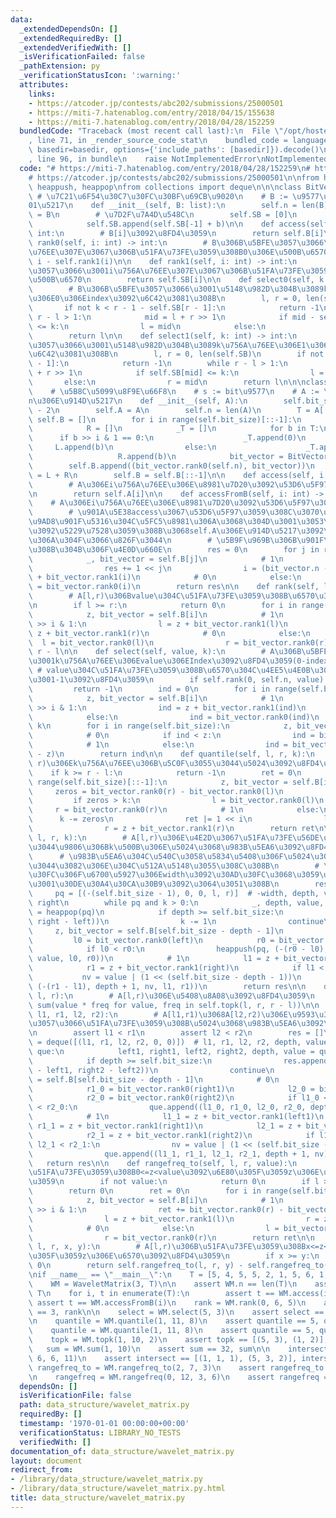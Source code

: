 ```yaml
---
data:
  _extendedDependsOn: []
  _extendedRequiredBy: []
  _extendedVerifiedWith: []
  _isVerificationFailed: false
  _pathExtension: py
  _verificationStatusIcon: ':warning:'
  attributes:
    links:
    - https://atcoder.jp/contests/abc202/submissions/25000501
    - https://miti-7.hatenablog.com/entry/2018/04/15/155638
    - https://miti-7.hatenablog.com/entry/2018/04/28/152259
  bundledCode: "Traceback (most recent call last):\n  File \"/opt/hostedtoolcache/PyPy/3.7.13/x64/site-packages/onlinejudge_verify/documentation/build.py\"\
    , line 71, in _render_source_code_stat\n    bundled_code = language.bundle(stat.path,\
    \ basedir=basedir, options={'include_paths': [basedir]}).decode()\n  File \"/opt/hostedtoolcache/PyPy/3.7.13/x64/site-packages/onlinejudge_verify/languages/python.py\"\
    , line 96, in bundle\n    raise NotImplementedError\nNotImplementedError\n"
  code: "# https://miti-7.hatenablog.com/entry/2018/04/28/152259\n# https://miti-7.hatenablog.com/entry/2018/04/15/155638\n\
    # https://atcoder.jp/contests/abc202/submissions/25000501\n\nfrom heapq import\
    \ heappush, heappop\nfrom collections import deque\n\n\nclass BitVector:\n   \
    \ # \u7C21\u6F54\u30C7\u30FC\u30BF\u69CB\u9020\n    # B := \u9577\u3055n\u306E\
    01\u5217\n    def __init__(self, B: list):\n        self.n = len(B)\n        self.B\
    \ = B\n        # \u7D2F\u7A4D\u548C\n        self.SB = [0]\n        for b in B:\n\
    \            self.SB.append(self.SB[-1] + b)\n\n    def access(self, i: int) ->\
    \ int:\n        # B[i]\u3092\u8FD4\u3059\n        return self.B[i]\n\n    def\
    \ rank0(self, i: int) -> int:\n        # B\u306B\u5BFE\u3057\u3066\u3001i\u756A\
    \u76EE\u307E\u3067\u306B\u51FA\u73FE\u3059\u308B0\u306E\u500B\u6570\n        return\
    \ i - self.rank1(i)\n\n    def rank1(self, i: int) -> int:\n        # B\u306B\u5BFE\
    \u3057\u3066\u3001i\u756A\u76EE\u307E\u3067\u306B\u51FA\u73FE\u3059\u308B1\u306E\
    \u500B\u6570\n        return self.SB[i]\n\n    def select0(self, k: int) -> int:\n\
    \        # B\u306B\u5BFE\u3057\u3066\u3001\u5148\u982D\u304B\u3089k\u756A\u76EE\
    \u306E0\u306Eindex\u3092\u6C42\u3081\u308B\n        l, r = 0, len(self.SB)\n \
    \       if not k < r - 1 - self.SB[r - 1]:\n            return -1\n        while\
    \ r - l > 1:\n            mid = l + r >> 1\n            if mid - self.SB[mid]\
    \ <= k:\n                l = mid\n            else:\n                r = mid\n\
    \        return l\n\n    def select1(self, k: int) -> int:\n        # B\u306B\u5BFE\
    \u3057\u3066\u3001\u5148\u982D\u304B\u3089k\u756A\u76EE\u306E1\u306Eindex\u3092\
    \u6C42\u3081\u308B\n        l, r = 0, len(self.SB)\n        if not k < self.SB[r\
    \ - 1]:\n            return -1\n        while r - l > 1:\n            mid = l\
    \ + r >> 1\n            if self.SB[mid] <= k:\n                l = mid\n     \
    \       else:\n                r = mid\n        return l\n\n\nclass WaveletMatrix:\n\
    \    # \u5B8C\u5099\u8F9E\u66F8\n    # s := bit\u9577\n    # A := \u9577\u3055\
    n\u306E\u914D\u5217\n    def __init__(self, A):\n        self.bit_size = len(bin(max(A)))\
    \ - 2\n        self.A = A\n        self.n = len(A)\n        T = A[:]\n       \
    \ self.B = []\n        for i in range(self.bit_size)[::-1]:\n            L = []\n\
    \            R = []\n            _T = []\n            for b in T:\n          \
    \      if b >> i & 1 == 0:\n                    _T.append(0)\n               \
    \     L.append(b)\n                else:\n                    _T.append(1)\n \
    \                   R.append(b)\n            bit_vector = BitVector(_T)\n    \
    \        self.B.append((bit_vector.rank0(self.n), bit_vector))\n            T\
    \ = L + R\n        self.B = self.B[::-1]\n\n    def access(self, i: int) -> int:\n\
    \        # A\u306Ei\u756A\u76EE\u306E\u8981\u7D20\u3092\u53D6\u5F97\u3059\u308B\
    \n        return self.A[i]\n\n    def accessFromB(self, i: int) -> int:\n    \
    \    # A\u306Ei\u756A\u76EE\u306E\u8981\u7D20\u3092\u53D6\u5F97\u3059\u308B\n\
    \        # \u901A\u5E38access\u3067\u53D6\u5F97\u3059\u308C\u3070\u826F\u3044\u3002\
    \u9AD8\u901F\u5316\u304C\u5FC5\u8981\u306A\u3068\u304D\u3001\u3053\u3061\u3089\
    \u3092\u5229\u7528\u3059\u308B\u3068self.A\u306E\u914D\u5217\u3092\u6301\u305F\
    \u306A\u304F\u3066\u826F\u3044\n        # \u5B9F\u969B\u306B\u901F\u304F\u306A\
    \u308B\u304B\u306F\u4E0D\u660E\n        res = 0\n        for j in range(self.bit_size)[::-1]:\n\
    \            _, bit_vector = self.B[j]\n            # 1\n            if bit_vector.access(i):\n\
    \                res += 1 << j\n                i = (bit_vector.n - bit_vector.SB[-1])\
    \ + bit_vector.rank1(i)\n            # 0\n            else:\n                i\
    \ = bit_vector.rank0(i)\n        return res\n\n    def rank(self, l, r, value):\n\
    \        # A[l,r)\u306Bvalue\u304C\u51FA\u73FE\u3059\u308B\u6570\u3092\u8FD4\u3059\
    \n        if l >= r:\n            return 0\n        for i in range(self.bit_size)[::-1]:\n\
    \            z, bit_vector = self.B[i]\n            # 1\n            if value\
    \ >> i & 1:\n                l = z + bit_vector.rank1(l)\n                r =\
    \ z + bit_vector.rank1(r)\n            # 0\n            else:\n              \
    \  l = bit_vector.rank0(l)\n                r = bit_vector.rank0(r)\n        return\
    \ r - l\n\n    def select(self, value, k):\n        # A\u306B\u5BFE\u3057\u3066\
    \u3001k\u756A\u76EE\u306Evalue\u306EIndex\u3092\u8FD4\u3059(0-index)\n       \
    \ # value\u304C\u51FA\u73FE\u3059\u308B\u6570\u304C\u4EE5\u4E0B\u306E\u3068\u304D\
    \u3001-1\u3092\u8FD4\u3059\n        if self.rank(0, self.n, value) <= k:\n   \
    \         return -1\n        ind = 0\n        for i in range(self.bit_size)[::-1]:\n\
    \            z, bit_vector = self.B[i]\n            # 1\n            if value\
    \ >> i & 1:\n                ind = z + bit_vector.rank1(ind)\n            # 0\n\
    \            else:\n                ind = bit_vector.rank0(ind)\n        ind +=\
    \ k\n        for i in range(self.bit_size):\n            z, bit_vector = self.B[i]\n\
    \            # 0\n            if ind < z:\n                ind = bit_vector.select0(ind)\n\
    \            # 1\n            else:\n                ind = bit_vector.select1(ind\
    \ - z)\n        return ind\n\n    def quantile(self, l, r, k):\n        # A[l,\
    \ r)\u306Ek\u756A\u76EE\u306B\u5C0F\u3055\u3044\u5024\u3092\u8FD4\u3059\n    \
    \    if k >= r - l:\n            return -1\n        ret = 0\n        for i in\
    \ range(self.bit_size)[::-1]:\n            z, bit_vector = self.B[i]\n       \
    \     zeros = bit_vector.rank0(r) - bit_vector.rank0(l)\n            # 0\n   \
    \         if zeros > k:\n                l = bit_vector.rank0(l)\n           \
    \     r = bit_vector.rank0(r)\n            # 1\n            else:\n          \
    \      k -= zeros\n                ret |= 1 << i\n                l = z + bit_vector.rank1(l)\n\
    \                r = z + bit_vector.rank1(r)\n        return ret\n\n    def topk(self,\
    \ l, r, k):\n        # A[l,r)\u306E\u4E2D\u3067\u51FA\u73FE\u56DE\u6570\u304C\u591A\
    \u3044\u9806\u306Bk\u500B\u306E\u5024\u3068\u983B\u5EA6\u3092\u8FD4\u3059\n  \
    \      # \u983B\u5EA6\u304C\u540C\u3058\u5834\u5408\u306F\u5024\u304C\u5C0F\u3055\
    \u3044\u3082\u306E\u304C\u512A\u5148\u3055\u308C\u308B\n        # \u30AD\u30E5\
    \u30FC\u306F\u6700\u5927\u306Ewidth\u3092\u30AD\u30FC\u3068\u3059\u308B\u305F\u3081\
    \u3001\u30DE\u30A4\u30CA\u30B9\u3092\u3064\u3051\u308B\n        res = []\n   \
    \     pq = [(-(self.bit_size - 1), 0, 0, l, r)]  # -width, depth, value, left,\
    \ right\n        while pq and k > 0:\n            _, depth, value, left, right\
    \ = heappop(pq)\n            if depth >= self.bit_size:\n                res.append((value,\
    \ right - left))\n                k -= 1\n                continue\n\n       \
    \     z, bit_vector = self.B[self.bit_size - depth - 1]\n            # 0\n   \
    \         l0 = bit_vector.rank0(left)\n            r0 = bit_vector.rank0(right)\n\
    \            if l0 < r0:\n                heappush(pq, (-(r0 - l0), depth + 1,\
    \ value, l0, r0))\n            # 1\n            l1 = z + bit_vector.rank1(left)\n\
    \            r1 = z + bit_vector.rank1(right)\n            if l1 < r1:\n     \
    \           nv = value | (1 << (self.bit_size - depth - 1))\n                heappush(pq,\
    \ (-(r1 - l1), depth + 1, nv, l1, r1))\n        return res\n\n    def sum(self,\
    \ l, r):\n        # A[l,r)\u306E\u5408\u8A08\u3092\u8FD4\u3059\n        return\
    \ sum(value * freq for value, freq in self.topk(l, r, r - l))\n\n    def intersect(self,\
    \ l1, r1, l2, r2):\n        # A[l1,r1)\u3068A[l2,r2)\u306E\u9593\u3067\u5171\u901A\
    \u3057\u3066\u51FA\u73FE\u3059\u308B\u5024\u3068\u983B\u5EA6\u3092\u8FD4\u3059\
    \n        assert l1 < r1\n        assert l2 < r2\n        res = []\n        que\
    \ = deque([(l1, r1, l2, r2, 0, 0)])  # l1, r1, l2, r2, depth, value\n        while\
    \ que:\n            left1, right1, left2, right2, depth, value = que.popleft()\n\
    \            if depth >= self.bit_size:\n                res.append((value, right1\
    \ - left1, right2 - left2))\n                continue\n            z, bit_vector\
    \ = self.B[self.bit_size - depth - 1]\n            # 0\n            l1_0 = bit_vector.rank0(left1)\n\
    \            r1_0 = bit_vector.rank0(right1)\n            l2_0 = bit_vector.rank0(left2)\n\
    \            r2_0 = bit_vector.rank0(right2)\n            if l1_0 < r1_0 and l2_0\
    \ < r2_0:\n                que.append((l1_0, r1_0, l2_0, r2_0, depth + 1, value))\n\
    \            # 1\n            l1_1 = z + bit_vector.rank1(left1)\n           \
    \ r1_1 = z + bit_vector.rank1(right1)\n            l2_1 = z + bit_vector.rank1(left2)\n\
    \            r2_1 = z + bit_vector.rank1(right2)\n            if l1_1 < r1_1 and\
    \ l2_1 < r2_1:\n                nv = value | (1 << (self.bit_size - depth - 1))\n\
    \                que.append((l1_1, r1_1, l2_1, r2_1, depth + 1, nv))\n\n     \
    \   return res\n\n    def rangefreq_to(self, l, r, value):\n        # A[l,r)\u306B\
    \u51FA\u73FE\u3059\u308B0<=z<value\u3092\u6E80\u305F\u3059z\u306E\u6570\u3092\u8FD4\
    \u3059\n        if not value:\n            return 0\n        if l >= r:\n    \
    \        return 0\n        ret = 0\n        for i in range(self.bit_size)[::-1]:\n\
    \            z, bit_vector = self.B[i]\n            # 1\n            if value\
    \ >> i & 1:\n                ret += bit_vector.rank0(r) - bit_vector.rank0(l)\n\
    \                l = z + bit_vector.rank1(l)\n                r = z + bit_vector.rank1(r)\n\
    \            # 0\n            else:\n                l = bit_vector.rank0(l)\n\
    \                r = bit_vector.rank0(r)\n        return ret\n\n    def rangefreq(self,\
    \ l, r, x, y):\n        # A[l,r)\u306B\u51FA\u73FE\u3059\u308Bx<=z<y\u3092\u6E80\
    \u305F\u3059z\u306E\u6570\u3092\u8FD4\u3059\n        if x >= y:\n            return\
    \ 0\n        return self.rangefreq_to(l, r, y) - self.rangefreq_to(l, r, x)\n\n\
    \nif __name__ == \"__main__\":\n    T = [5, 4, 5, 5, 2, 1, 5, 6, 1, 3, 5, 0]\n\
    \    WM = WaveletMatrix(3, T)\n\n    assert WM.n == len(T)\n    assert WM.A ==\
    \ T\n    for i, t in enumerate(T):\n        assert t == WM.access(i)\n       \
    \ assert t == WM.accessFromB(i)\n    rank = WM.rank(0, 6, 5)\n    assert rank\
    \ == 3, rank\n\n    select = WM.select(5, 3)\n    assert select == 6, select\n\
    \n    quantile = WM.quantile(1, 11, 8)\n    assert quantile == 5, quantile\n\n\
    \    quantile = WM.quantile(1, 11, 8)\n    assert quantile == 5, quantile\n\n\
    \    topk = WM.topk(1, 10, 2)\n    assert topk == [(5, 3), (1, 2)], topk\n\n \
    \   sum = WM.sum(1, 10)\n    assert sum == 32, sum\n\n    intersect = WM.intersect(0,\
    \ 6, 6, 11)\n    assert intersect == [(1, 1, 1), (5, 3, 2)], intersect\n\n   \
    \ rangefreq_to = WM.rangefreq_to(2, 7, 3)\n    assert rangefreq_to == 2, rangefreq_to\n\
    \n    rangefreq = WM.rangefreq(0, 12, 3, 6)\n    assert rangefreq == 7, rangefreq\n"
  dependsOn: []
  isVerificationFile: false
  path: data_structure/wavelet_matrix.py
  requiredBy: []
  timestamp: '1970-01-01 00:00:00+00:00'
  verificationStatus: LIBRARY_NO_TESTS
  verifiedWith: []
documentation_of: data_structure/wavelet_matrix.py
layout: document
redirect_from:
- /library/data_structure/wavelet_matrix.py
- /library/data_structure/wavelet_matrix.py.html
title: data_structure/wavelet_matrix.py
---
```

